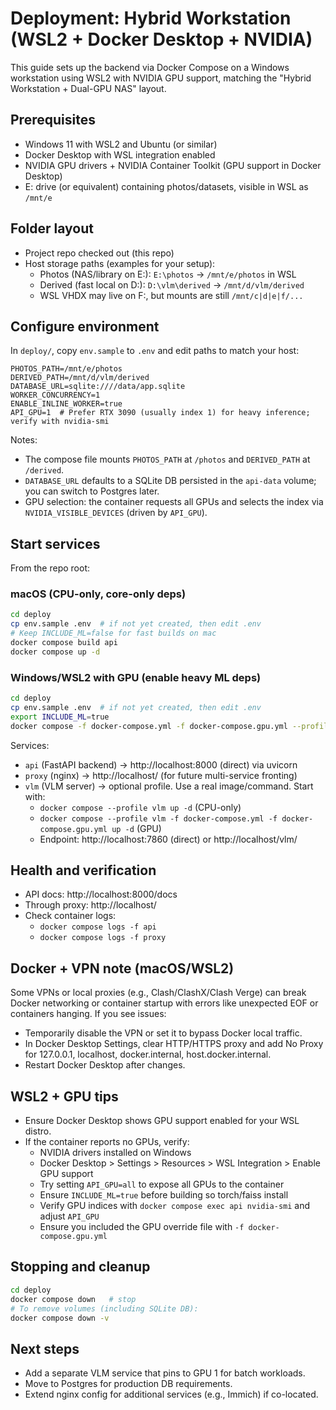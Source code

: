 # Deployment: Hybrid Workstation (WSL2 + Docker Desktop + NVIDIA)

This guide sets up the backend via Docker Compose on a Windows workstation using WSL2 with NVIDIA GPU support, matching the "Hybrid Workstation + Dual-GPU NAS" layout.

## Prerequisites
- Windows 11 with WSL2 and Ubuntu (or similar)
- Docker Desktop with WSL integration enabled
- NVIDIA GPU drivers + NVIDIA Container Toolkit (GPU support in Docker Desktop)
- E: drive (or equivalent) containing photos/datasets, visible in WSL as `/mnt/e`

## Folder layout
- Project repo checked out (this repo)
- Host storage paths (examples for your setup):
  - Photos (NAS/library on E:): `E:\photos` → `/mnt/e/photos` in WSL
  - Derived (fast local on D:): `D:\vlm\derived` → `/mnt/d/vlm/derived`
  - WSL VHDX may live on F:, but mounts are still `/mnt/c|d|e|f/...`

## Configure environment
In `deploy/`, copy `env.sample` to `.env` and edit paths to match your host:

```
PHOTOS_PATH=/mnt/e/photos
DERIVED_PATH=/mnt/d/vlm/derived
DATABASE_URL=sqlite:////data/app.sqlite
WORKER_CONCURRENCY=1
ENABLE_INLINE_WORKER=true
API_GPU=1  # Prefer RTX 3090 (usually index 1) for heavy inference; verify with nvidia-smi
```

Notes:
- The compose file mounts `PHOTOS_PATH` at `/photos` and `DERIVED_PATH` at `/derived`.
- `DATABASE_URL` defaults to a SQLite DB persisted in the `api-data` volume; you can switch to Postgres later.
- GPU selection: the container requests all GPUs and selects the index via `NVIDIA_VISIBLE_DEVICES` (driven by `API_GPU`).

## Start services
From the repo root:

### macOS (CPU-only, core-only deps)
```bash
cd deploy
cp env.sample .env  # if not yet created, then edit .env
# Keep INCLUDE_ML=false for fast builds on mac
docker compose build api
docker compose up -d
```

### Windows/WSL2 with GPU (enable heavy ML deps)
```bash
cd deploy
cp env.sample .env  # if not yet created, then edit .env
export INCLUDE_ML=true
docker compose -f docker-compose.yml -f docker-compose.gpu.yml --profile vlm up -d
```

Services:
- `api` (FastAPI backend) → http://localhost:8000 (direct) via uvicorn
- `proxy` (nginx) → http://localhost/ (for future multi-service fronting)
- `vlm` (VLM server) → optional profile. Use a real image/command. Start with:
  - `docker compose --profile vlm up -d` (CPU-only)
  - `docker compose --profile vlm -f docker-compose.yml -f docker-compose.gpu.yml up -d` (GPU)
  - Endpoint: http://localhost:7860 (direct) or http://localhost/vlm/

## Health and verification
- API docs: http://localhost:8000/docs
- Through proxy: http://localhost/
- Check container logs:
  - `docker compose logs -f api`
  - `docker compose logs -f proxy`

## Docker + VPN note (macOS/WSL2)
Some VPNs or local proxies (e.g., Clash/ClashX/Clash Verge) can break Docker networking or container startup with errors like unexpected EOF or containers hanging. If you see issues:
- Temporarily disable the VPN or set it to bypass Docker local traffic.
- In Docker Desktop Settings, clear HTTP/HTTPS proxy and add No Proxy for 127.0.0.1, localhost, docker.internal, host.docker.internal.
- Restart Docker Desktop after changes.

## WSL2 + GPU tips
- Ensure Docker Desktop shows GPU support enabled for your WSL distro.
- If the container reports no GPUs, verify:
  - NVIDIA drivers installed on Windows
  - Docker Desktop > Settings > Resources > WSL Integration > Enable GPU support
  - Try setting `API_GPU=all` to expose all GPUs to the container
  - Ensure `INCLUDE_ML=true` before building so torch/faiss install
  - Verify GPU indices with `docker compose exec api nvidia-smi` and adjust `API_GPU`
  - Ensure you included the GPU override file with `-f docker-compose.gpu.yml`

## Stopping and cleanup
```bash
cd deploy
docker compose down   # stop
# To remove volumes (including SQLite DB):
docker compose down -v
```

## Next steps
- Add a separate VLM service that pins to GPU 1 for batch workloads.
- Move to Postgres for production DB requirements.
- Extend nginx config for additional services (e.g., Immich) if co-located.

